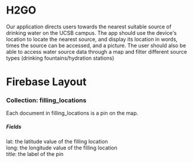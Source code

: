 # H2GO
Our application directs users towards the nearest suitable source of drinking water on the UCSB campus. The app should use the device's location to locate the nearest source, and display its location in words, times the source can be accessed, and a picture. The user should also be able to access water source data through a map and filter different source types (drinking fountains/hydration stations)

# Firebase Layout
### Collection: filling_locations
Each document in filling_locations is a pin on the map.
##### Fields
lat: the latitude value of the filling location  
long: the longitude value of the filling location  
title: the label of the pin  